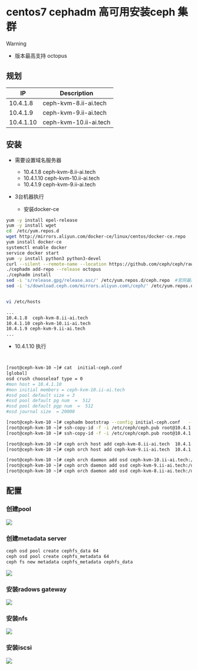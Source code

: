 
# centos7 cephadm 高可用安装ceph 集群


> [!WARNING]
>- 版本最高支持 octopus

## 规划
| IP          | Description | 
| ----------- | ----------- |
| 10.4.1.8    | ceph-kvm-8.ii-ai.tech |
| 10.4.1.9    | ceph-kvm-9.ii-ai.tech |
| 10.4.1.10   | ceph-kvm-10.ii-ai.tech |


## 安装

- 需要设置域名服务器
  - 10.4.1.8  ceph-kvm-8.ii-ai.tech
  - 10.4.1.10 ceph-kvm-10.ii-ai.tech
  - 10.4.1.9 ceph-kvm-9.ii-ai.tech

- 3台机器执行
  - 安装docker-ce

```bash
yum -y install epel-release 
yum -y install wget 
cd  /etc/yum.repos.d
wget http://mirrors.aliyun.com/docker-ce/linux/centos/docker-ce.repo
yum install docker-ce
systemctl enable docker
service docker start
yum -y install python3 python3-devel
curl --silent --remote-name --location https://github.com/ceph/ceph/raw/octopus/src/cephadm/cephadm
./cephadm add-repo --release octopus
./cephadm install
sed -i 's/release.gpg/release.asc/' /etc/yum.repos.d/ceph.repo  #官网最新证书有问题
sed -i 's/download.ceph.com/mirrors.aliyun.com\/ceph/' /etc/yum.repos.d/ceph.repo  # 替换aliyun mirror

```

```bash

vi /etc/hosts

...
10.4.1.8  ceph-kvm-8.ii-ai.tech
10.4.1.10 ceph-kvm-10.ii-ai.tech
10.4.1.9 ceph-kvm-9.ii-ai.tech
...

```

- 10.4.1.10 执行

```bash


[root@ceph-kvm-10 ~]# cat  initial-ceph.conf 
[global]
osd crush chooseleaf type = 0
#mon host = 10.4.1.10
#mon initial members = ceph-kvm-10.ii-ai.tech
#osd pool default size = 3
#osd pool default pg num  =  512
#osd pool default pgp num  =  512
#osd journal size  = 20000

[root@ceph-kvm-10 ~]# cephadm bootstrap --config initial-ceph.conf   --allow-fqdn-hostname  --mon-ip 10.4.1.10 #执行完成显示https dashboard
[root@ceph-kvm-10 ~]# ssh-copy-id -f -i /etc/ceph/ceph.pub root@10.4.1.8
[root@ceph-kvm-10 ~]# ssh-copy-id -f -i /etc/ceph/ceph.pub root@10.4.1.9

[root@ceph-kvm-10 ~]# ceph orch host add ceph-kvm-8.ii-ai.tech  10.4.1.8
[root@ceph-kvm-10 ~]# ceph orch host add ceph-kvm-9.ii-ai.tech  10.4.1.9

[root@ceph-kvm-10 ~]# ceph orch daemon add osd ceph-kvm-10.ii-ai.tech:/dev/sdb
[root@ceph-kvm-10 ~]# ceph orch daemon add osd ceph-kvm-9.ii-ai.tech:/dev/sdb
[root@ceph-kvm-10 ~]# ceph orch daemon add osd ceph-kvm-8.ii-ai.tech:/dev/sdb

```



## 配置

### 创建pool

![](/images/pool.png)


### 创建metadata server


```bash
ceph osd pool create cephfs_data 64
ceph osd pool create cephfs_metadata 64
ceph fs new metadata cephfs_metadata cephfs_data

```

![](/images/metadata.png)

### 安装radows gateway

![](/images/radows.png)

### 安装nfs

![](/images/nfs.png)

### 安装iscsi
![](/images/iscsi.png)
